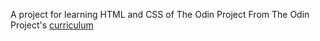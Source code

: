 A project for learning HTML and CSS of The Odin Project
From The Odin Project's [curriculum](http://www.theodinproject.com/courses/web-development-101/lessons/html-css)